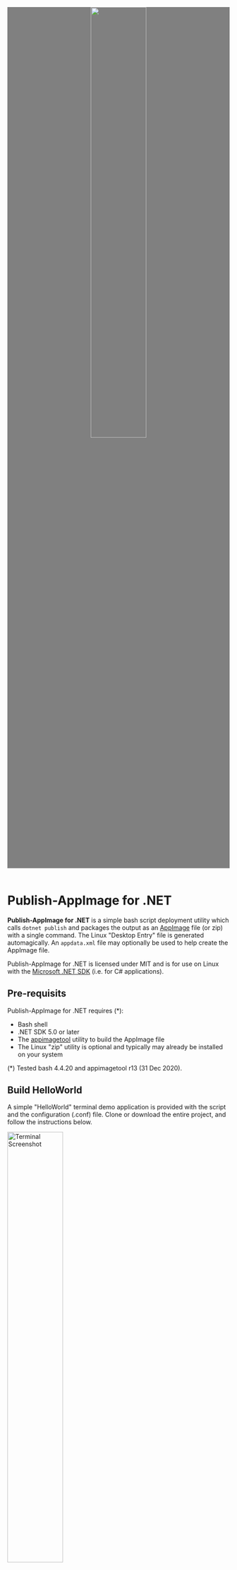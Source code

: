 <p style="text-align:center;background:gray;margin-bottom:4em;">
    <img src="Banner.png" style="width:50%;max-width:600px;"/>
</p>

# Publish-AppImage for .NET #

**Publish-AppImage for .NET** is a simple bash script deployment utility which calls `dotnet publish` and
packages the output as an [AppImage](https://appimage.org/) file (or zip) with a single command. The Linux
"Desktop Entry" file is generated automagically. An `appdata.xml` file may optionally be used to help create
the AppImage file.

Publish-AppImage for .NET is licensed under MIT and is for use on Linux with the
[Microsoft .NET SDK](https://dotnet.microsoft.com/download) (i.e. for C# applications).


## Pre-requisits ##
Publish-AppImage for .NET requires (*):

* Bash shell
* .NET SDK 5.0 or later
* The [appimagetool](https://github.com/AppImage/AppImageKit) utility to build the AppImage file
* The Linux "zip" utility is optional and typically may already be installed on your system

(*) Tested bash 4.4.20 and appimagetool r13 (31 Dec 2020).


## Build HelloWorld ##
A simple "HelloWorld" terminal demo application is provided with the script and the configuration (.conf) file. Clone
or download the entire project, and follow the instructions below.

<img title="Terminal Screenshot" alt="Terminal Screenshot" src="Screenie.png" style="width:50%;max-width:600px;"/>

**IMPORTANT:** Download and install [appimagetool](https://github.com/AppImage/AppImageKit). Ensure that `appimagetool`
is in the path, or you can specify its location in the .conf file if you have downloaded it as an AppImage file.

For example, in `publish-appimage.conf`, change this line:

    APPIMAGETOOL_COMMAND="appimagetool"

to this as appropriate:

    APPIMAGETOOL_COMMAND="/home/user/Apps/appimagetool-x86_64.AppImage"

The `publish-appimage` file itself is just a bash script so there is no need to "build" it, but ensure that it
has the executable flag set. From the top-level project directory, simply type:

    ./publish-appimage

This will call `dot publish` and create an output directory local to the .conf file, i.e.: *AppImages/HelloWorld-x86_64.AppImage*

Run `AppImages/HelloWorld-x86_64.AppImage` from a terminal, and it will output version and location information
available to application. That's all it does!


## Use in Your Project ##
There are only two files you really need, although you may wish to create an `appdata.xml` file as well. Drop the
files, below, into your application source preferably at the same level as your solution (.sln) or project (.csproj) file (*).

* `publish-appimage` - the utility
* `publish-appimage.conf` - your project config

Alternatively, if you wish, you may put the `publish-appimage` script in any directory on your system and add
the directory to the `PATH`. This way, only the ".conf file" need go into your project.

(*) If you do not wish to put `publish-appimage.conf` in the same directory as your .sln or .csproj, you can
specify the location with `DOTNET_PROJECT_PATH` in the .conf file.

**Note**, by default, `publish-appimage` will look for a file called `publish-appimage.conf` in the current
working directly. It is entirely possible to have multiple .conf files of different names (see below). All project
related paths in the .conf file itself are relative to the location of the .conf file, and not from where command was called.

**IMPORTANT**: Now edit the configuration file for your application, providing an application name etc. This should be a
relatively trivial matter and **all parameters are documented** with comments. You can specify application
"Desktop Entry" fields here, as well as publish/build arguments, and project and output locations.

If you wish to use an `appdata.xml`, copy the "Hello World" `appdata.xml` file from the "Assets" directory and use
it as a template in your project, changing or adding properties to suit. Ensure that your `publish-appimage.conf`
references the file location using `APP_XML_SRC`. If you do not wish to use `appdata.xml`, ensure that
`APP_XML_SRC` is unset.

Ensure that your `publish-appimage.conf` references an icon file location using `APP_ICON_SRC`.

## App Versioning ##
Use the `APP_VERSION` parameter in the .conf file to specify your application version, i.e. "1.2.3.0".

This will call publish with the `-p:Version` option and set the `VERSION` environment variable for use by
appimagetool. In the .conf file, you may optionally version the output package filename with `PKG_VERSION_FLAG`.

## Post Publish Command ##
The configuration contains an option called `POST_PUBLISH`. This may contain one or more commands, or point
to a script file. It is called after `dotnet publish`, but before the final AppImage output. You can use
to create required directory structures under `AppDir` or copy additional files there.

See also "Non-.NET Projects", below.


## Command Line Usage ##

### Target Platform ###
By default, publish-appimage will build for "linux-x64". However, you can specify the dotnet "runtime identifier" as:

    ./publish-appimage -r linux-arm64

For information, see: https://docs.microsoft.com/en-us/dotnet/core/rid-catalog

### Conf Filename ###
By default, `publish-appimage` looks for a single file called `publish-appimage.conf`. However, your
application project may contain multiple .conf files, but you must specify the configuration to use at
the command line, like so:

    ./publish-appimage -f other-file.conf

### Zip and Windows? ###
Amazingly, it is possible to build for Windows on a Linux box, although the binary is not suitable for use with
the AppImage format. However, you can do this instead:

    ./publish-appimage -r win-x64 -k zip

This will create a simple zip file of the published content instead of an AppImage file.

### All Options ###
    Usage:
        publish-appimage [-flags] [-option-n value-n]

    Help Options:
        -h, --help
        Show help information flag.

        -v, --version
        Show version information flag.

    Build Options:
        -f, --conf value
        Specifies the conf file. Defaults to publish-appimage.conf.

        -r, --runtime value
        Dotnet publish runtime identifier. Valid examples include:
        linux-x64 and linux-arm64. Default is linux-x64 if unspecified.
        See also: https://docs.microsoft.com/en-us/dotnet/core/rid-catalog

        -k, --kind value
        Package output kind. Value must be one of: appimage or zip.
        Default is appimage if unspecified.

        -b, --verbose
        Verbose review info output flag.

        -u, --run
        Run the application after successful build flag.

        -y, --skip-yes
        Skip confirmation prompt flag (assumes yes).


## Additional Information ##
Publish-AppImage for .NET was created by Andy Thomas at https://kuiper.zone

See also my other C# project, a cross-platform Avalonia XAML previewer called [AvantGarde](https://github.com/kuiperzone/AvantGarde).

### Gotcha - symlink ###
If you are using VirtualBox with your project within a shared folder, note that symbolic links are disabled within
shared folders by VirtualBox, and this will prevent `appimagetool` from working. To overcome this, copy
your entire project to your home directory in the virtual machine. Alternatively, it is possible to enable shared-folder
symlinks in VirtualBox.

### Non-.NET Projects? ###
It is also possible to use Publish-AppImage to build non-.NET projects (i.e. C++), although I don't imagine
this will be a primary use case. To do this, you must use a suitable build script and specify the file
location using the `POST_PUBLISH` config parameter. Your build script must populate the directory `AppDir/usr/bin`.

You should also set `DOTNET_PROJECT_PATH="null"` in order to disable the `dotnet publish` operation.

### Git Ignore? ###
You may wish to consider adding your output directory (i.e. "AppImages") to your gitignore file.

### Flatpak? ###
I initially intended that this utility spit out Flatpaks as well as AppImages. However, the configuration
and building of Flatpaks adds complexity. For the moment, I decided that this project was best served by
keeping things simple and elegant. I may do something on this a later, however.

Don't forget to like (star) and share this project (but only if *you do like it* of course).

